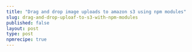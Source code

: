 ```yaml
---
title: "Drag and drop image uploads to amazon s3 using npm modules"
slug: drag-and-drop-uploaf-to-s3-with-npm-modules
published: false
layout: post
type: post
npmrecipe: true
---
```


